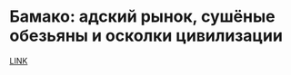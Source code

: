 # Бамако: адский рынок, сушёные обезьяны и осколки цивилизации



[LINK](https://varlamov.ru/3054846.html)